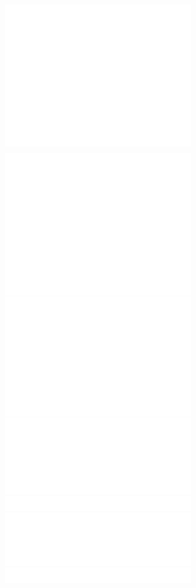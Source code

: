 ![Metrics](/github-metrics.svg)

<picture>
  <img src="/github-metrics.svg" alt="Metrics">
  <img src="/metrics.plugin.isocalendar.fullyear.svg" alt="Metrics">
  <img src="/metrics.plugin.isocalendar.svg" alt="Metrics">
  <img src="/metrics.plugin.lines.history.svg" alt="Metrics">
  <img src="/metrics.plugin.lines.svg" alt="Metrics">
  <img src="/metrics.plugin.stars.svg" alt="Metrics">    
</picture>
